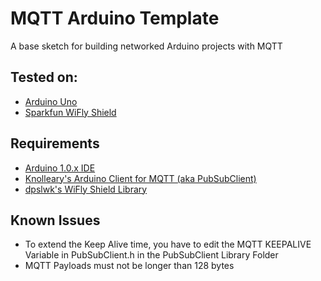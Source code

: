 # MQTT Arduino Template
A base sketch for building networked Arduino projects with MQTT

## Tested on:
* [Arduino Uno](http://arduino.cc/en/Main/ArduinoBoardUno)
* [Sparkfun WiFly Shield](https://www.sparkfun.com/products/9954)

## Requirements
* [Arduino 1.0.x IDE](http://arduino.cc/en/Main/Software)
* [Knolleary's Arduino Client for MQTT (aka PubSubClient)](http://knolleary.net/arduino-client-for-mqtt/)
* [dpslwk's WiFly Shield Library](https://github.com/dpslwk/WiFly)

## Known Issues
* To extend the Keep Alive time, you have to edit the MQTT KEEPALIVE Variable in PubSubClient.h in the PubSubClient Library Folder
* MQTT Payloads must not be longer than 128 bytes
